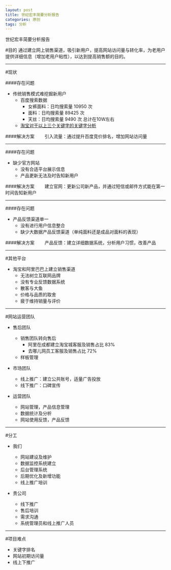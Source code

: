 ```yaml
---
layout: post
title: 世纪宏丰简要分析报告
categories: 原创
tags: 分析
---
```


世纪宏丰简要分析报告

<!--more-->

#目的
通过建立网上销售渠道，吸引新用户，提高网站访问量与转化率，为老用户提供详细信息（增加老用户粘性），以达到提高销售额的目的。

* * *

#现状

####存在问题
*	传统销售模式难挖掘新用户
	*	百度搜索数据
		*	女裤面料：日均搜索量 10950 次
		*	面料：日均搜索量 89425 次
		*	天丝：日均搜索量 9490 次
		总计在10W左右
	*	[淘宝对于以上三个关键字的关键字分析](http://shu.taobao.com/trendindex?query=%E5%A5%B3%E8%A3%A4%E9%9D%A2%E6%96%99%2C%E9%9D%A2%E6%96%99%2C%E5%A4%A9%E4%B8%9D&type=query)

####解决方案
　　引入流量：通过提升百度竞价排名，增加网站访问量

* * *

####存在问题
*	缺少官方网站
	*	没有合适平台展示信息
	*	产品更新无法及时告知新用户

####解决方案
　　建立官网：更新公司新产品，并通过短信或邮件方式能在第一时间告知新用户

* * *

####存在问题
*	产品反馈渠道单一
	*	没有进行用户信息整合
	*	缺少大数据产品反馈渠道（单纯面料还是成品对面料的表现）

####解决方案
　　产品反馈：建立详细数据系统，分析用户习惯，改善产品

* * *

#其他平台
*	淘宝和阿里巴巴上建立销售渠道
	*	无法树立互联网品牌
	*	没有专业反馈数据系统
	*	散客与大鱼
	*	价格与品质的取舍
	*	疲于维持销量与评价

* * *

#网站运营团队

*	售后团队
	*	销售团队转向售后
		*	阿里在成都建立淘宝城客服及销售占比 83%
		*	去哪儿网员工客服及销售占比 72%
	*	样板管理

*	市场团队
	*	线上推广：建立公共账号，适量广告投放
	*	线下推广：口碑宣传

*	运营团队
	*	网站管理，产品信息管理
	*	数据统计及分析
	*	网站使用反馈，产品反馈

* * *

#分工

*	我们
	*	网站建设及维护
	*	数据监控系统建立
	*	后台管理系统
	*	后期优化及新增功能
	*	线上推广培训

*	贵公司
	*	线下推广
	*	售后培训
	*	需求沟通
	*	系统管理员和线上推广人员

* * *

#项目难点

*	关键字排名
*	网站初期访问量
*	线上下推广